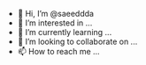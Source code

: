 - 👋 Hi, I’m @saeeddda
- 👀 I’m interested in ...
- 🌱 I’m currently learning ...
- 💞️ I’m looking to collaborate on ...
- 📫 How to reach me ...

<!---
saeeddda/saeeddda is a ✨ special ✨ repository because its `README.md` (this file) appears on your GitHub profile.
You can click the Preview link to take a look at your changes.
--->
